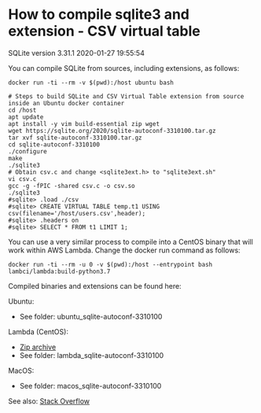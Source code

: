 # How to compile sqlite3 and extension - CSV virtual table

SQLite version 3.31.1 2020-01-27 19:55:54

You can compile SQLite from sources, including extensions, as follows:

```
docker run -ti --rm -v $(pwd):/host ubuntu bash

# Steps to build SQLite and CSV Virtual Table extension from source inside an Ubuntu docker container
cd /host
apt update
apt install -y vim build-essential zip wget
wget https://sqlite.org/2020/sqlite-autoconf-3310100.tar.gz
tar xvf sqlite-autoconf-3310100.tar.gz 
cd sqlite-autoconf-3310100
./configure
make
./sqlite3
# Obtain csv.c and change <sqlite3ext.h> to "sqlite3ext.sh"
vi csv.c
gcc -g -fPIC -shared csv.c -o csv.so
./sqlite3
#sqlite> .load ./csv
#sqlite> CREATE VIRTUAL TABLE temp.t1 USING csv(filename='/host/users.csv',header);
#sqlite> .headers on
#sqlite> SELECT * FROM t1 LIMIT 1;
```

You can use a very similar process to compile into a CentOS binary that will work within AWS Lambda. Change the docker run command as follows:

```
docker run -ti --rm -u 0 -v $(pwd):/host --entrypoint bash lambci/lambda:build-python3.7
```

Compiled binaries and extensions can be found here:

Ubuntu:
  - See folder: ubuntu_sqlite-autoconf-3310100

Lambda (CentOS):
  - [Zip archive](https://github.com/vbalasu/sqlite3-src/raw/master/sqlite3_lambda.zip)
  - See folder: lambda_sqlite-autoconf-3310100

MacOS:
  - See folder: macos_sqlite-autoconf-3310100

See also: [Stack Overflow](https://stackoverflow.com/questions/59969377/how-to-compile-sqlite3-extension-csv-virtual-table)